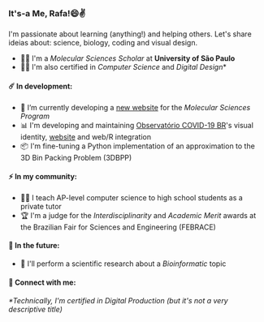 ### It's-a Me, Rafa!😄✌️
I'm passionate about learning (anything!) and helping others. Let's share ideias about: science, biology, coding and visual design.

- 👨‍🔬 I'm a *Molecular Sciences Scholar* at **University of São Paulo**
- 👨‍💻 I'm also certified in *Computer Science* and *Digital Design**


#### ☄️ In development:

- 🎨 I’m currently developing a [new website](http://cecm.usp.br/inscricoes) for the *Molecular Sciences Program*
- 📊 I'm developing and maintaining [Observatório COVID-19 BR](https://github.com/covid19br/covid19br.github.io)'s visual identity, [website](https://covid19br.github.io) and web/R integration
- 📦 I'm fine-tuning a Python implementation of an approximation to the 3D Bin Packing Problem (3DBPP)

#### ⚡ In my community:

- 👨‍🏫 I teach AP-level computer science to high school students as a private tutor
- 🏆 I'm a judge for the *Interdisciplinarity* and *Academic Merit* awards at the Brazilian Fair for Sciences and Engineering (FEBRACE)

#### 🔮 In the future:
- 🌱 I'll perform a scientific research about a *Bioinformatic* topic
#### 💬 Connect with me:


###### *Technically, I'm certified in *Digital Production* (but it's not a very descriptive title)

<!--
**badain/badain** is a ✨ _special_ ✨ repository because its `README.md` (this file) appears on your GitHub profile.

Here are some ideas to get you started:

- 🔭 I’m currently working on ...
- 🌱 I’m currently learning ...
- 👯 I’m looking to collaborate on ...
- 🤔 I’m looking for help with ...
- 💬 Ask me about ...
- 📫 How to reach me: ...
- 😄 Pronouns: ...
- ⚡ Fun fact: ...
-->
